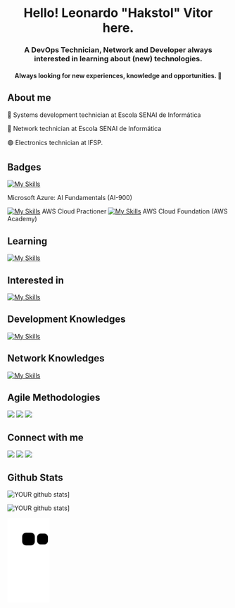 <h1 align="center">Hello! Leonardo "Hakstol" Vitor here.</h1>

<h3 align="center">A DevOps Technician, Network and Developer always interested in learning about (new) technologies.</h3>

<h4 align="center" >Always looking for new experiences, knowledge and opportunities. 📌</h4>

<h2 align="left">About me </h2>

<p>🔴 Systems development technician at Escola SENAI de Informática</p>
<p>🔴 Network technician at Escola SENAI de Informática</p>
<p>🟢 Electronics technician at IFSP.</p>

<h2 align="left">Badges</h2>

[![My Skills](https://skills.thijs.gg/icons?i=azure)](https://skills.thijs.gg) <p>Microsoft Azure: AI Fundamentals (AI-900)</p>

[![My Skills](https://skills.thijs.gg/icons?i=aws)](https://skills.thijs.gg) AWS Cloud Practioner
[![My Skills](https://skills.thijs.gg/icons?i=aws)](https://skills.thijs.gg) AWS Cloud Foundation (AWS Academy)

<h2 align="left">Learning</h2>

[![My Skills](https://skills.thijs.gg/icons?i=docker,kubernetes,nginx,azure,aws)](https://skills.thijs.gg)

<h2 align="left">Interested in</h2>

[![My Skills](https://skills.thijs.gg/icons?i=angular,dart,flutter,gcp,kotlin,nextjs,vue,ansible,gitlab)](https://skills.thijs.gg)
 
<h2 align="left">Development Knowledges</h2>
 
[![My Skills](https://skills.thijs.gg/icons?i=react,dotnet,mongodb,cs,js,fastapi,py,git,github)](https://skills.thijs.gg)


<h2 align="left">Network Knowledges</h2>

[![My Skills](https://skills.thijs.gg/icons?i=aws,azure,grafana,linux,jenkins,wordpress,docker,kubernetes,bash,vercel,vim)](https://skills.thijs.gg)

<h2 align="left">Agile Methodologies</h2>

<a><img src="https://img.shields.io/badge/Azure_DevOps-0078D7?style=for-the-badge&logo=azure-devops&logoColor=white"/></a> <a><img src="https://img.shields.io/badge/Trello-0052CC?style=for-the-badge&logo=trello&logoColor=white" /></a> <a><img src="https://img.shields.io/badge/Miro-050038?style=for-the-badge&logo=Miro&logoColor=white" /></a>

<h2 align="left">Connect with me</h2>

<a href="https://www.linkedin.com/in/leonardo-vitor-1476a31a2/" target="blank"><img src="https://img.shields.io/badge/LinkedIn-0077B5?style=for-the-badge&logo=linkedin&logoColor=white" /></a> <a href="https://pt.stackoverflow.com/users/195701/leonardo-vitor" target="blank"><img src="https://img.shields.io/badge/Stack_Overflow-FE7A16?style=for-the-badge&logo=stack-overflow&logoColor=white" /></a> <a href="https://www.instagram.com/hakst0l/" target="blank"><img src="https://img.shields.io/badge/Instagram-E4405F?style=for-the-badge&logo=instagram&logoColor=white" /></a>

<h2 align="left">Github Stats</h2>

![YOUR github stats](https://github-readme-stats.vercel.app/api?username=hakstol&theme=dark)]

![YOUR github stats](https://github-readme-stats.vercel.app/api/top-langs/?username=hakstol&hide=html&layout=compact&theme=dark)]

![Snake animation](https://github.com/rafaballerini/rafaballerini/blob/output/github-contribution-grid-snake.svg)
